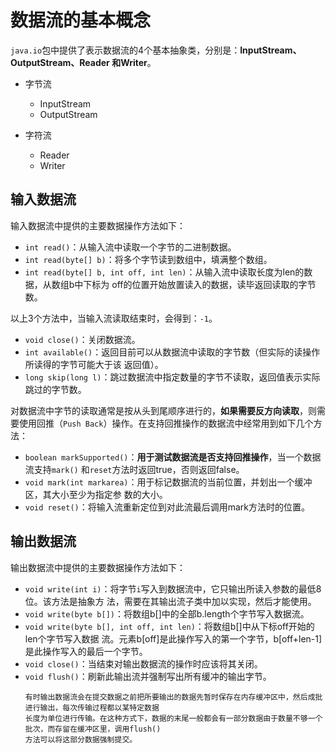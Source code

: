 数据流的基本概念
================================================================================
`java.io`包中提供了表示数据流的4个基本抽象类，分别是：**InputStream、OutputStream、Reader
和Writer**。
+ 字节流
    - InputStream
    - OutputStream

+ 字符流
    - Reader
    - Writer

## 输入数据流
输入数据流中提供的主要数据操作方法如下：
+ `int read()`：从输入流中读取一个字节的二进制数据。
+ `int read(byte[] b)`：将多个字节读到数组中，填满整个数组。
+ `int read(byte[] b, int off, int len)`：从输入流中读取长度为len的数据，从数组b中下标为
off的位置开始放置读入的数据，读毕返回读取的字节数。

以上3个方法中，当输入流读取结束时，会得到：`-1`。

+ `void close()`：关闭数据流。
+ `int available()`：返回目前可以从数据流中读取的字节数（但实际的读操作所读得的字节可能大于该
返回值）。
+ `long skip(long l)`：跳过数据流中指定数量的字节不读取，返回值表示实际跳过的字节数。

对数据流中字节的读取通常是按从头到尾顺序进行的，**如果需要反方向读取**，则需要使用回推（`Push
Back`）操作。在支持回推操作的数据流中经常用到如下几个方法：
+ `boolean markSupported()`：**用于测试数据流是否支持回推操作**，当一个数据流支持`mark()`
和`reset`方法时返回true，否则返回false。
+ `void mark(int markarea)`：用于标记数据流的当前位置，并划出一个缓冲区，其大小至少为指定参
数的大小。
+ `void reset()`：将输入流重新定位到对此流最后调用mark方法时的位置。

## 输出数据流
输出数据流中提供的主要数据操作方法如下：
+ `void write(int i)`：将字节`i`写入到数据流中，它只输出所读入参数的最低8位。该方法是抽象方
法，需要在其输出流子类中加以实现，然后才能使用。
+ `void write(byte b[])`：将数组b[]中的全部b.length个字节写入数据流。
+ `void write(byte b[], int off, int len)`：将数组b[]中从下标off开始的len个字节写入数据
流。元素b[off]是此操作写入的第一个字节，b[off+len-1]是此操作写入的最后一个字节。
+ `void close()`：当结束对输出数据流的操作时应该将其关闭。
+ `void flush()`：刷新此输出流并强制写出所有缓冲的输出字节。
    ```
    有时输出数据流会在提交数据之前把所要输出的数据先暂时保存在内存缓冲区中，然后成批进行输出，每次传输过程都以某特定数据
    长度为单位进行传输。在这种方式下，数据的末尾一般都会有一部分数据由于数量不够一个批次，而存留在缓冲区里，调用flush()
    方法可以将这部分数据强制提交。
    ```
